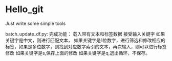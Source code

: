 # Hello_git

Just write some simple tools 



batch_update_df.py: 
完成功能：
载入带有文本和标签数据
接受输入关键字
如果关键字是中文，则进行匹配文本，
如果关键字是1位数字，进行筛选和修改相应的标签，如果是多位数字，则找到对应数字索引的文本，再次输入，则可以进行标签修改
如果关键字是s,保存上面的修改
如果关键字是q,退出循环，不保存。
